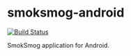 # smoksmog-android

[![Build Status](https://travis-ci.org/SmokSmog/smoksmog-android.svg)](https://travis-ci.org/SmokSmog/smoksmog-android)

SmokSmog application for Android.
